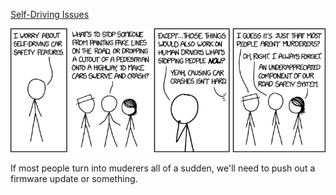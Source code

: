 [Self-Driving Issues](https://xkcd.com/1958)

![Self-Driving Issues](./random_comic.png)

If most people turn into muderers all of a sudden, we'll need to push out a firmware update or something.

